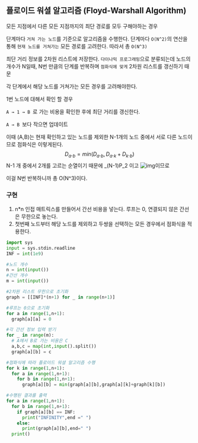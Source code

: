 ## 플로이드 워셜 알고리즘 (Floyd-Warshall Algorithm)

모든 지점에서 다른 모든 지점까지의 최단 경로를 모두 구해야하는 경우 

단계마다 `거쳐 가는 노드`를 기준으로 알고리즘을 수행한다. 단계마다 `O(N^2)`의 연산을 통해 `현재 노드를 거쳐가는` 모든 경로를 고려한다. 따라서 총 `O(N^3)`

최단 거리 정보를 2차원 리스트에 저장한다.  `다이나믹 프로그래밍`으로 분류되는데 노드의 개수가 N일때, N번 만큼의 단계를 반복하며 `점화식에 맞게` 2차원 리스트를 갱신하기 때문

각 단계에서 해당 노드를 거쳐가는 모든 경우를 고려해야한다. 

1번 노드에 대해서 확인 할 경우

`A → 1 → B `로 가는 비용을 확인한 후에 최단 거리를 갱신한다.

`A → B `보다 작으면 업데이트 

이때 (A,B)는 현재 확인하고 있는 노드를 제외한 N-1개의 노드 중에서 서로 다른 노드이므로 점화식은 이렇게된다. 
$$
D_a._b = min (D_a._b , D_a._k + D_k._b)
$$
N-1 개 중에서 2개를 고르는 순열이기 때문에 _(N-1)P_2 이고 ![img](https://blog.kakaocdn.net/dn/cR3YOt/btqHBTdPGBn/X3nvQO9sWOnvKiaF79HtVK/img.png)이므로

이걸 N번 반복하니까 총 O(N^3)이다.

### 구현

1. n*n 인접 매트릭스를 만들어서 간선 비용을 넣는다. 루프는 0, 연결되지 않은 간선은 무한으로 놓는다.
2. 첫번째 노드부터 해당 노드를 제외하고 두쌍을 선택하는 모든 경우에서 점화식을 적용한다. 



```python
import sys 
input = sys.stdin.readline
INF = int(1e9)

#노드 개수
n = int(input())
#간선 개수
m = int(input())

#2차원 리스트 무한으로 초기화 
graph = [[INF]*(n+1) for _ in range(n+1)]

#루프는 0으로 초기화
for a in range(1,n+1):
  graph[a][a] = 0

#각 간선 정보 입력 받기
for _ in range(m):
  # A에서 B로 가는 비용은 C
  a,b,c = map(int,input().split())
  graph[a][b] = c

#점화식에 따라 플로이드 워셜 알고리즘 수행
for k in range(1,n+1):
  for a in range(1,n+1):
    for b in range(1,n+1):
      graph[a][b] = min(graph[a][b],graph[a][k]+graph[k][b])

#수행된 결과를 출력
for a in range(1,n+1):
  for b in range(1,n+1):
    if graph[a][b] == INF:
      print("INFINITY",end =" ")
    else:
      print(graph[a][b],end=" ")
  print()
```

